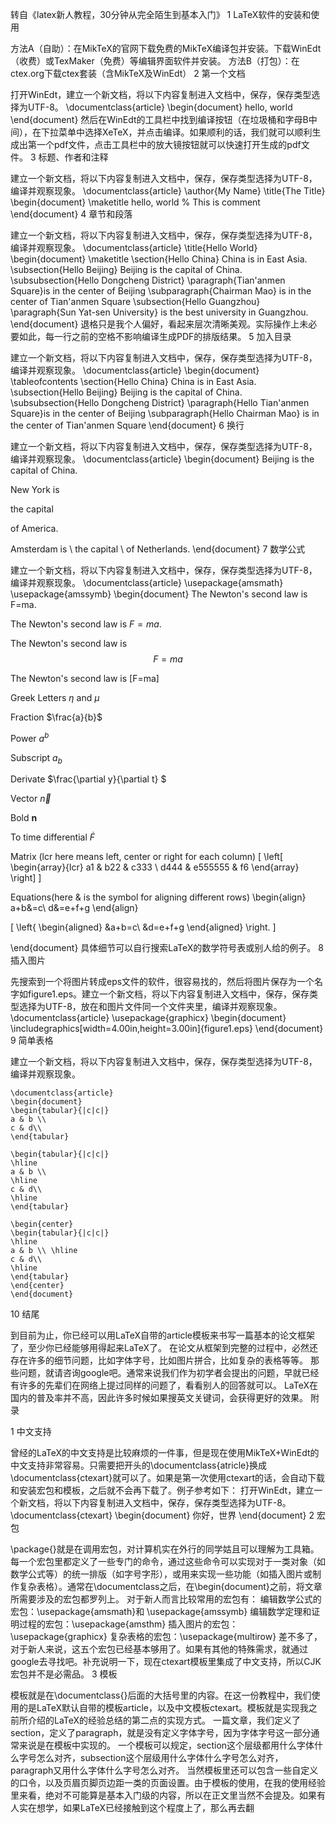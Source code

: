 转自《latex新人教程，30分钟从完全陌生到基本入门》
1 LaTeX软件的安装和使用

方法A（自助）：在MikTeX的官网下载免费的MikTeX编译包并安装。下载WinEdt（收费）或TexMaker（免费）等编辑界面软件并安装。
方法B（打包）：在ctex.org下载ctex套装（含MikTeX及WinEdt）
2 第一个文档

打开WinEdt，建立一个新文档，将以下内容复制进入文档中，保存，保存类型选择为UTF-8。
\documentclass{article}
\begin{document}
hello, world
\end{document}
然后在WinEdt的工具栏中找到编译按钮（在垃圾桶和字母B中间），在下拉菜单中选择XeTeX，并点击编译。如果顺利的话，我们就可以顺利生成出第一个pdf文件，点击工具栏中的放大镜按钮就可以快速打开生成的pdf文件。
3 标题、作者和注释

建立一个新文档，将以下内容复制进入文档中，保存，保存类型选择为UTF-8，编译并观察现象。
\documentclass{article}
\author{My Name}
\title{The Title}
\begin{document}
\maketitle
hello, world % This is comment
\end{document}
4 章节和段落

建立一个新文档，将以下内容复制进入文档中，保存，保存类型选择为UTF-8，编译并观察现象。
\documentclass{article}
\title{Hello World}
\begin{document}
\maketitle
\section{Hello China} China is in East Asia.
\subsection{Hello Beijing} Beijing is the capital of China.
\subsubsection{Hello Dongcheng District}
\paragraph{Tian'anmen Square}is in the center of Beijing
\subparagraph{Chairman Mao} is in the center of Tian'anmen Square
\subsection{Hello Guangzhou}
\paragraph{Sun Yat-sen University} is the best university in Guangzhou.
\end{document}
退格只是我个人偏好，看起来层次清晰美观。实际操作上未必要如此，每一行之前的空格不影响编译生成PDF的排版结果。
5 加入目录

建立一个新文档，将以下内容复制进入文档中，保存，保存类型选择为UTF-8，编译并观察现象。
\documentclass{article}
\begin{document}
\tableofcontents
\section{Hello China} China is in East Asia.
\subsection{Hello Beijing} Beijing is the capital of China.
\subsubsection{Hello Dongcheng District}
\paragraph{Hello Tian'anmen Square}is in the center of Beijing
\subparagraph{Hello Chairman Mao} is in the center of Tian'anmen Square
\end{document}
6 换行

建立一个新文档，将以下内容复制进入文档中，保存，保存类型选择为UTF-8，编译并观察现象。
\documentclass{article}
\begin{document}
Beijing is
the capital
of China.

New York is

the capital

of America.

Amsterdam is \\ the capital \\
of Netherlands.
\end{document}
7 数学公式

建立一个新文档，将以下内容复制进入文档中，保存，保存类型选择为UTF-8，编译并观察现象。
\documentclass{article}
\usepackage{amsmath}
\usepackage{amssymb}
\begin{document}
The Newton's second law is F=ma.

The Newton's second law is $F=ma$.

The Newton's second law is
$$F=ma$$

The Newton's second law is
\[F=ma\]

Greek Letters $\eta$ and $\mu$

Fraction $\frac{a}{b}$

Power $a^b$

Subscript $a_b$

Derivate $\frac{\partial y}{\partial t} $

Vector $\vec{n}$

Bold $\mathbf{n}$

To time differential $\dot{F}$

Matrix (lcr here means left, center or right for each column)
\[
\left[
\begin{array}{lcr}
a1 & b22 & c333 \\
d444 & e555555 & f6
\end{array}
\right]
\]

Equations(here \& is the symbol for aligning different rows)
\begin{align}
a+b&=c\\
d&=e+f+g
\end{align}

\[
\left\{
\begin{aligned}
&a+b=c\\
&d=e+f+g
\end{aligned}
\right.
\]

\end{document}
具体细节可以自行搜索LaTeX的数学符号表或别人给的例子。
8 插入图片

先搜索到一个将图片转成eps文件的软件，很容易找的，然后将图片保存为一个名字如figure1.eps。建立一个新文档，将以下内容复制进入文档中，保存，保存类型选择为UTF-8，放在和图片文件同一个文件夹里，编译并观察现象。
\documentclass{article}
\usepackage{graphicx}
\begin{document}
\includegraphics[width=4.00in,height=3.00in]{figure1.eps}
\end{document}
9 简单表格

建立一个新文档，将以下内容复制进入文档中，保存，保存类型选择为UTF-8，编译并观察现象。

	\documentclass{article}
	\begin{document}
	\begin{tabular}{|c|c|}
	a & b \\
	c & d\\
	\end{tabular}

	\begin{tabular}{|c|c|}
	\hline
	a & b \\
	\hline
	c & d\\
	\hline
	\end{tabular}

	\begin{center}
	\begin{tabular}{|c|c|}
	\hline
	a & b \\ \hline
	c & d\\
	\hline
	\end{tabular}
	\end{center}
	\end{document}

10 结尾

到目前为止，你已经可以用LaTeX自带的article模板来书写一篇基本的论文框架了，至少你已经能够用得起来LaTeX了。 在论文从框架到完整的过程中，必然还存在许多的细节问题，比如字体字号，比如图片拼合，比如复杂的表格等等。 那些问题，就请咨询google吧。通常来说我们作为初学者会提出的问题，早就已经有许多的先辈们在网络上提过同样的问题了，看看别人的回答就可以。 LaTeX在国内的普及率并不高，因此许多时候如果搜英文关键词，会获得更好的效果。
附录

1 中文支持

曾经的LaTeX的中文支持是比较麻烦的一件事，但是现在使用MikTeX+WinEdt的中文支持非常容易。只需要把开头的\documentclass{atricle}换成\documentclass{ctexart}就可以了。如果是第一次使用ctexart的话，会自动下载和安装宏包和模板，之后就不会再下载了。例子参考如下：
打开WinEdt，建立一个新文档，将以下内容复制进入文档中，保存，保存类型选择为UTF-8。
\documentclass{ctexart}
\begin{document}
你好，世界
\end{document}
2 宏包

\package{}就是在调用宏包，对计算机实在外行的同学姑且可以理解为工具箱。每一个宏包里都定义了一些专门的命令，通过这些命令可以实现对于一类对象（如数学公式等）的统一排版（如字号字形），或用来实现一些功能（如插入图片或制作复杂表格）。通常在\documentclass之后，在\begin{document}之前，将文章所需要涉及的宏包都罗列上。
对于新人而言比较常用的宏包有：
编辑数学公式的宏包：\usepackage{amsmath}和 \usepackage{amssymb} 编辑数学定理和证明过程的宏包：\usepackage{amsthm} 插入图片的宏包：\usepackage{graphicx} 复杂表格的宏包：\usepackage{multirow}
差不多了，对于新人来说，这五个宏包已经基本够用了。如果有其他的特殊需求，就通过google去寻找吧。补充说明一下，现在ctexart模板里集成了中文支持，所以CJK宏包并不是必需品。
3 模板

模板就是在\documentclass{}后面的大括号里的内容。在这一份教程中，我们使用的是LaTeX默认自带的模板article，以及中文模板ctexart。模板就是实现我之前所介绍的LaTeX的经验总结的第二点的实现方式。
一篇文章，我们定义了section，定义了paragraph，就是没有定义字体字号，因为字体字号这一部分通常来说是在模板中实现的。
一个模板可以规定，section这个层级都用什么字体什么字号怎么对齐，subsection这个层级用什么字体什么字号怎么对齐，paragraph又用什么字体什么字号怎么对齐。
当然模板里还可以包含一些自定义的口令，以及页眉页脚页边距一类的页面设置。由于模板的使用，在我的使用经验里来看，绝对不可能算是基本入门级的内容，所以在正文里当然不会提及。如果有人实在想学，如果LaTeX已经接触到这个程度上了，那么再去翻